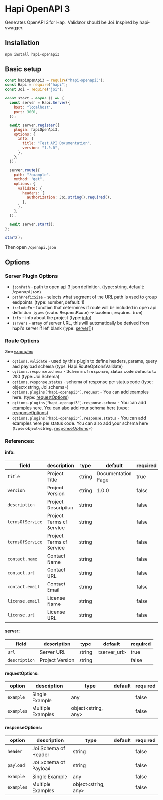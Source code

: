 # Hapi OpenAPI 3

Generates OpenAPI 3 for Hapi.
Validator should be Joi.
Inspired by hapi-swagger.

## Installation

```
npm install hapi-openapi3
```

## Basic setup

```javascript
const hapiOpenApi3 = require("hapi-openapi3");
const Hapi = require("hapi");
const Joi = require("joi");

const start = async () => {
  const server = Hapi.Server({
    host: "localhost",
    port: 3000,
  });

  await server.register({
    plugin: hapiOpenApi3,
    options: {
      info: {
        title: "Test API Documentation",
        version: "1.0.0",
      },
    },
  });

  server.route({
    path: "/example",
    method: "get",
    options: {
      validate: {
        headers: {
          authorization: Joi.string().required(),
        },
      },
    },
  });

  await server.start();
};

start();
```

Then open `/openapi.json`

## Options

### Server Plugin Options

- `jsonPath` - path to open api 3 json definition. (type: string, default: /openapi.json)
- `pathPrefixSize` - selects what segment of the URL path is used to group endpoints. (type: number, default: 1)
- `includeFn` - function that determines if route will be included in open api definition (type: (route: RequestRoute) => boolean, required: true)
- `info` - info about the project (type: [info](#info))
- `servers` - array of server URL, this will automatically be derived from hapi's server if left blank (type: [server](#server)[])

### Route Options

See [examples](./examples/route-options.md)

- `options.validate` - used by this plugin to define headers, params, query and payload schema (type: Hapi.RouteOptionsValidate)
- `options.response.schema` - Schema of response, status code defaults to 200 (type: Joi.Schema)
- `options.response.status` - schema of response per status code (type: object<string, Joi.schema>)
- `options.plugins["hapi-openapi3"].request` - You can add examples here. (type: [requestOptions](#requestOptions))
- `options.plugins["hapi-openapi3"].response.schema` - You can add examples here. You can also add your schema here (type: [responseOptions](#responseOptions))
- `options.plugins["hapi-openapi3"].response.status` - You can add examples here per status code. You can also add your schema here (type: object<string, [responseOptions](#responseOptions)>)

### References:

<h4 id="info">info:</h4>

| field            | description              | type   | default            | required |
| ---------------- | ------------------------ | ------ | ------------------ | -------- |
| `title`          | Project Title            | string | Documentation Page | true     |
| `version`        | Project Version          | string | 1.0.0              | false    |
| `description`    | Project Description      | string |                    | false    |
| `termsOfService` | Project Terms of Service | string |                    | false    |
| `termsOfService` | Project Terms of Service | string |                    | false    |
| `contact.name`   | Contact Name             | string |                    | false    |
| `contact.url`    | Contact URL              | string |                    | false    |
| `contact.email`  | Contact Email            | string |                    | false    |
| `license.email`  | License Name             | string |                    | false    |
| `license.url`    | License URL              | string |                    | false    |

<h4 id="server">server:</h4>

| field         | description     | type   | default      | required |
| ------------- | --------------- | ------ | ------------ | -------- |
| `url`         | Server URL      | string | <server_url> | true     |
| `description` | Project Version | string |              | false    |

<h4 id="requestOptions">requestOptions:</h4>

| option     | description       | type                  | default | required |
| ---------- | ----------------- | --------------------- | ------- | -------- |
| `example`  | Single Example    | any                   |         | false    |
| `examples` | Multiple Examples | object\<string, any\> |         | false    |

<h4 id="responseOptions">responseOptions:</h4>

| option     | description           | type                  | default | required |
| ---------- | --------------------- | --------------------- | ------- | -------- |
| `header`   | Joi Schema of Header  | string                |         | false    |
| `payload`  | Joi Schema of Payload | string                |         | false    |
| `example`  | Single Example        | any                   |         | false    |
| `examples` | Multiple Examples     | object\<string, any\> |         | false    |
